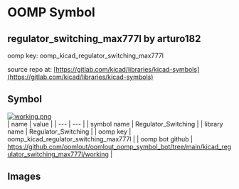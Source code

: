 # OOMP Symbol  
## regulator_switching_max777l  by arturo182  
  
oomp key: oomp_kicad_regulator_switching_max777l  
  
source repo at: [https://gitlab.com/kicad/libraries/kicad-symbols](https://gitlab.com/kicad/libraries/kicad-symbols)  
## Symbol  
  
[![working.png](working_600.png)](working.png)  
| name | value | 
| --- | --- | 
| symbol name | Regulator_Switching | 
| library name | Regulator_Switching | 
| oomp key | oomp_kicad_regulator_switching_max777l | 
| oomp bot github | https://github.com/oomlout/oomlout_oomp_symbol_bot/tree/main/kicad_regulator_switching_max777l/working | 
## Images  
